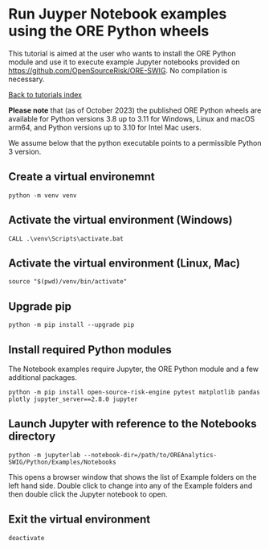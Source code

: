 # Run Juyper Notebook examples using the ORE Python wheels

This tutorial is aimed at the user who wants to install the ORE
Python module and use it to execute example Jupyter notebooks provided on
https://github.com/OpenSourceRisk/ORE-SWIG.  No compilation is necessary.

[Back to tutorials index](tutorials.00.index.md)

**Please note** that (as of October 2023) the published ORE Python wheels are
available for Python versions 3.8 up to 3.11 for Windows, Linux and macOS arm64,
and Python versions up to 3.10 for Intel Mac users.

We assume below that the python executable points to a permissible Python 3 version.

## Create a virtual environemnt

    python -m venv venv

## Activate the virtual environment (Windows)

    CALL .\venv\Scripts\activate.bat

## Activate the virtual environment (Linux, Mac)

    source "$(pwd)/venv/bin/activate"

## Upgrade pip

    python -m pip install --upgrade pip

## Install required Python modules

The Notebook examples require Jupyter, the ORE Python module and a few additional packages.

    python -m pip install open-source-risk-engine pytest matplotlib pandas plotly jupyter_server==2.8.0 jupyter

## Launch Jupyter with reference to the Notebooks directory 

    python -m jupyterlab --notebook-dir=/path/to/OREAnalytics-SWIG/Python/Examples/Notebooks

This opens a browser window that shows the list of Example folders on the left hand side.
Double click to change into any of the Example folders and then double click the Jupyter notebook to open. 

## Exit the virtual environment

    deactivate


